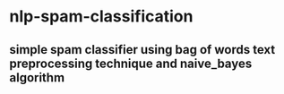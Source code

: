 # nlp-spam-classification

## simple spam classifier using bag of words text preprocessing technique and naive_bayes algorithm
